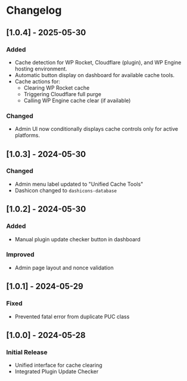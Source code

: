 # Changelog

## [1.0.4] - 2025-05-30

### Added
- Cache detection for WP Rocket, Cloudflare (plugin), and WP Engine hosting environment.
- Automatic button display on dashboard for available cache tools.
- Cache actions for:
  - Clearing WP Rocket cache
  - Triggering Cloudflare full purge
  - Calling WP Engine cache clear (if available)

### Changed
- Admin UI now conditionally displays cache controls only for active platforms.

## [1.0.3] - 2024-05-30
### Changed
- Admin menu label updated to "Unified Cache Tools"
- Dashicon changed to `dashicons-database`

## [1.0.2] - 2024-05-30
### Added
- Manual plugin update checker button in dashboard

### Improved
- Admin page layout and nonce validation

## [1.0.1] - 2024-05-29
### Fixed
- Prevented fatal error from duplicate PUC class

## [1.0.0] - 2024-05-28
### Initial Release
- Unified interface for cache clearing
- Integrated Plugin Update Checker
